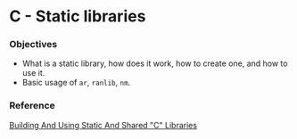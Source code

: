 # C - Static libraries

### Objectives

- What is a static library, how does it work, how to create one, and how to use it.
- Basic usage of `ar`, `ranlib`, `nm`.

### Reference

[Building And Using Static And Shared "C" Libraries](https://docencia.ac.upc.edu/FIB/USO/Bibliografia/unix-c-libraries.html)

